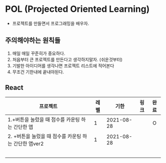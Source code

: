 # POL (Projected Oriented Learning)

- 프로젝트를 만들면서 프로그래밍을 배우자.

## 주의해야하는 원칙들

1. 매일 매일 꾸준히가 중요하다.
2. 처음부터 큰 프로젝트를 만든다고 생각하지말자. (쉬운것부터)
3. 기발한 아이디어를 생각나면 프로젝트 리스트에 적어본다
4. 무조건 기한내에 끝내야된다.

## React

| 프로젝트                                              | 레벨 | 기한       | 링크 | 완료 |
| ----------------------------------------------------- | ---- | ---------- | ---- | :--: |
| 1.+버튼을 눌렀을 때 점수를 카운팅 하는 간단한 앱      | 1    | 2021-08-28 |      |  O   |
| 2. +버튼을 눌렀을 때 점수를 카운팅 하는 간단한 앱ver2 | 1    | 2021-08-28 |      |      |
|                                                       |      |            |      |      |
|                                                       |      |            |      |      |
|                                                       |      |            |      |      |
|                                                       |      |            |      |      |
|                                                       |      |            |      |      |


